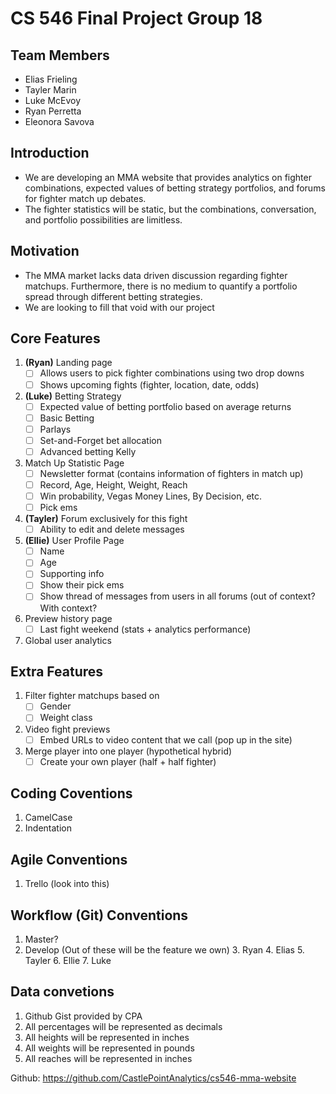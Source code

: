 # CS 546 Final Project Group 18

## Team Members
- Elias Frieling
- Tayler Marin
- Luke McEvoy
- Ryan Perretta
- Eleonora Savova

## Introduction

- We are developing an MMA website that provides analytics on fighter combinations, expected values of betting strategy portfolios, and forums for fighter match up debates. 
- The fighter statistics will be static, but the combinations, conversation, and portfolio possibilities are limitless.

## Motivation

- The MMA market lacks data driven discussion regarding fighter matchups. Furthermore, there is no medium to quantify a portfolio spread through different betting strategies.
- We are looking to fill that void with our project

## Core Features

1. **(Ryan)** Landing page
    - [ ] Allows users to pick fighter combinations using two drop downs
    - [ ] Shows upcoming fights (fighter, location, date, odds)
2. **(Luke)** Betting Strategy
    - [ ] Expected value of betting portfolio based on average returns
    - [ ] Basic Betting
    - [ ] Parlays 
    - [ ] Set-and-Forget bet allocation
    - [ ] Advanced betting Kelly
3. Match Up Statistic Page
    - [ ] Newsletter format (contains information of fighters in match up)
    - [ ] Record, Age, Height, Weight, Reach
    - [ ] Win probability, Vegas Money Lines, By Decision, etc.
    - [ ] Pick ems
4. **(Tayler)** Forum exclusively for this fight
    - [ ] Ability to edit and delete messages
5. **(Ellie)** User Profile Page
    - [ ] Name
    - [ ] Age
    - [ ] Supporting info
    - [ ] Show their pick ems
    - [ ] Show thread of messages from users in all forums (out of context? With context?
7. Preview history page
    - [ ] Last fight weekend (stats + analytics performance)
8. Global user analytics

## Extra Features

1. Filter fighter matchups based on
    - [ ] Gender
    - [ ] Weight class
2. Video fight previews
    - [ ] Embed URLs to video content that we call (pop up in the site)
3. Merge player into one player (hypothetical hybrid)
    - [ ] Create your own player (half + half fighter)

## Coding Coventions
1. CamelCase
2. Indentation

## Agile Conventions
1. Trello (look into this)

## Workflow (Git) Conventions
1. Master?
2. Develop
    (Out of these will be the feature we own)
    3. Ryan
    4. Elias
    5. Tayler
    6. Ellie
    7. Luke

## Data convetions
1. Github Gist provided by CPA
2. All percentages will be represented as decimals
3. All heights will be represented in inches
4. All weights will be represented in pounds
5. All reaches will be represented in inches

Github: https://github.com/CastlePointAnalytics/cs546-mma-website


